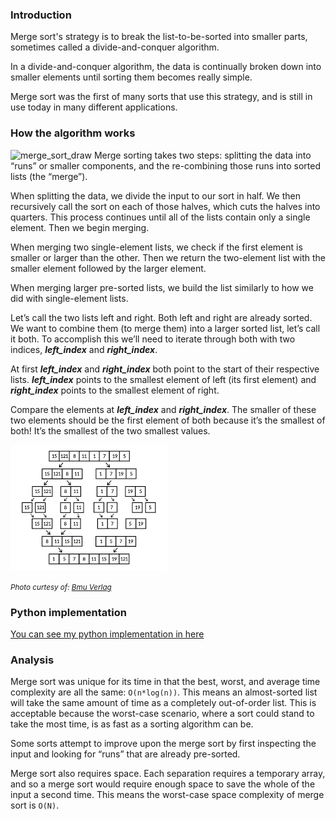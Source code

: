 
### Introduction

Merge sort's strategy is to break the list-to-be-sorted into smaller parts, sometimes called a divide-and-conquer algorithm.

In a divide-and-conquer algorithm, the data is continually broken down into smaller elements until sorting them becomes really simple.

Merge sort was the first of many sorts that use this strategy, and is still in use today in many different applications.

### How the algorithm works
![merge_sort_draw](./merge_sort_draw.png)
Merge sorting takes two steps: splitting the data into “runs” or smaller components, and the re-combining those runs into sorted lists (the “merge”).

When splitting the data, we divide the input to our sort in half. We then recursively call the sort on each of those halves, which cuts the halves into quarters. This process continues until all of the lists contain only a single element. Then we begin merging.

When merging two single-element lists, we check if the first element is smaller or larger than the other. Then we return the two-element list with the smaller element followed by the larger element.

When merging larger pre-sorted lists, we build the list similarly to how we did with single-element lists.

Let’s call the two lists left and right. Both left and right are already sorted. We want to combine them (to merge them) into a larger sorted list, let’s call it both.
To accomplish this we’ll need to iterate through both with two indices, _**left_index**_ and _**right_index**_.

At first _**left_index**_ and _**right_index**_ both point to the start of their respective lists. _**left_index**_ points to the smallest element of left (its first element) and _**right_index**_ points to the smallest element of right.

Compare the elements at _**left_index**_ and _**right_index**_. The smaller of these two elements should be the first element of both because it’s the smallest of both! It’s the smallest of the two smallest values.

![merge_sort](merge_sort.png)

<small>_Photo curtesy of: [Bmu Verlag](https://bmu-verlag.de/mergesort-ein-effizienter-sortieralgorithmus/)_</small>

### Python implementation
[You can see my python implementation in here](./merge_sort.py)
### Analysis

Merge sort was unique for its time in that the best, worst, and average time complexity are all the same: `O(n*log(n))`.
This means an almost-sorted list will take the same amount of time as a completely out-of-order list.
This is acceptable because the worst-case scenario, where a sort could stand to take the most time, is as fast as a sorting algorithm can be.

Some sorts attempt to improve upon the merge sort by first inspecting the input and looking for “runs” that are already pre-sorted.

Merge sort also requires space. Each separation requires a temporary array, and so a merge sort would require enough space to save the whole of the input a second time. This means the worst-case space complexity of merge sort is `O(N)`.

